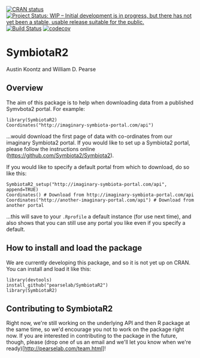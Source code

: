 <!-- badges: start -->
[![CRAN status](https://www.r-pkg.org/badges/version/SymbiotaR2)](https://cran.r-project.org/package=SymbiotaR2)
[![Project Status: WIP – Initial development is in progress, but there has not yet been a stable, usable release suitable for the public.](https://www.repostatus.org/badges/latest/wip.svg)](https://www.repostatus.org/#wip)
[![Build Status](https://api.travis-ci.org/pearselab/Symbiota2.svg)](https://travis-ci.org/pearselab/SymbiotaR2)
[![codecov](https://codecov.io/gh/pearselab/SymbiotaR2/branch/master/graph/badge.svg)](https://codecov.io/gh/pearselab/SymbiotaR2)
<!-- badges: end -->

# SymbiotaR2

Austin Koontz and William D. Pearse

## Overview

The aim of this package is to help when downloading data from a
published Symvbota2 portal. For example:

```{R}
library(SymbiotaR2)
Coordinates("http://imaginary-symbiota-portal.com/api")
```

...would download the first page of data with co-ordinates from our
imaginary Symbiota2 portal. If you would like to set up a Symbiota2
portal, please follow the instructions online
(https://github.com/Symbiota2/Symbiota2).

If you would like to specify a default portal from which to download,
do so like this:

```{R}
SymbiotaR2_setup("http://imaginary-symbiota-portal.com/api", append=TRUE)
Coordinates() # Download from http://imaginary-symbiota-portal.com/api
Coordinates("http://another-imaginary-portal.com/api") # Download from another portal
```

...this will save to your `.Rprofile` a default instance (for use next
time), and also shows that you can still use any portal you like even
if you specify a default.

## How to install and load the package

We are currently developing this package, and so it is not yet up on
CRAN. You can install and load it like this:

```{R}
library(devtools)
install_github("pearselab/SymbiotaR2")
library(SymbiotaR2)
```

## Contributing to SymbiotaR2

Right now, we're still working on the underlying API and then R
package at the same time, so we'd encourage you not to work on the
package right now. If you are interested in contributing to the
package in the future, though, please (drop one of us an email and
we'll let you know when we're ready)[http://pearselab.com/team.html]!
